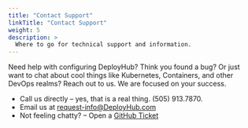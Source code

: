 ```yaml
---
title: "Contact Support"
linkTitle: "Contact Support"
weight: 5
description: >
  Where to go for technical support and information.
---
```


Need help with configuring DeployHub? Think you found a bug? Or just want to chat about cool things like Kubernetes, Containers, and other DevOps realms? Reach out to us. We are focused on your success.

- Call us directly – yes, that is a real thing. (505) 913.7870.
- Email us at [request-info@DeployHub.com](mailto:request-info@DeployHub.com)
- Not feeling chatty? – Open a [GitHub Ticket](https://github.com/ortelius/ortelius/issues)
